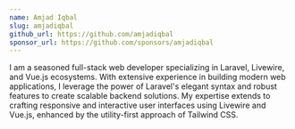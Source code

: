 ```yaml
---
name: Amjad Iqbal
slug: amjadiqbal
github_url: https://github.com/amjadiqbal
sponsor_url: https://github.com/sponsors/amjadiqbal
---
```


I am a seasoned full-stack web developer specializing in Laravel, Livewire, and Vue.js ecosystems. With extensive experience in building modern web applications, I leverage the power of Laravel's elegant syntax and robust features to create scalable backend solutions. My expertise extends to crafting responsive and interactive user interfaces using Livewire and Vue.js, enhanced by the utility-first approach of Tailwind CSS.
